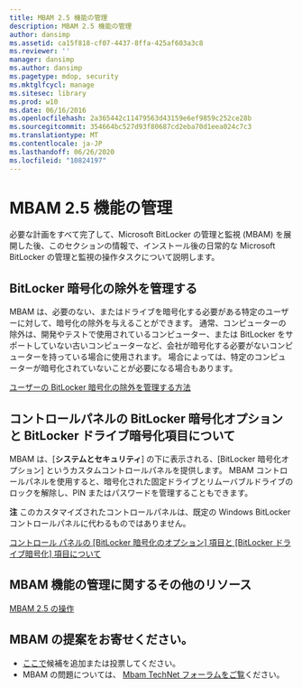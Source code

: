 ```yaml
---
title: MBAM 2.5 機能の管理
description: MBAM 2.5 機能の管理
author: dansimp
ms.assetid: ca15f818-cf07-4437-8ffa-425af603a3c8
ms.reviewer: ''
manager: dansimp
ms.author: dansimp
ms.pagetype: mdop, security
ms.mktglfcycl: manage
ms.sitesec: library
ms.prod: w10
ms.date: 06/16/2016
ms.openlocfilehash: 2a365442c11479563d43159e6ef9859c252ce28b
ms.sourcegitcommit: 354664bc527d93f80687cd2eba70d1eea024c7c3
ms.translationtype: MT
ms.contentlocale: ja-JP
ms.lasthandoff: 06/26/2020
ms.locfileid: "10824197"
---
```

# MBAM 2.5 機能の管理


必要な計画をすべて完了して、Microsoft BitLocker の管理と監視 (MBAM) を展開した後、このセクションの情報で、インストール後の日常的な Microsoft BitLocker の管理と監視の操作タスクについて説明します。

## BitLocker 暗号化の除外を管理する


MBAM は、必要のない、またはドライブを暗号化する必要がある特定のユーザーに対して、暗号化の除外を与えることができます。 通常、コンピューターの除外は、開発やテストで使用されているコンピューター、または BitLocker をサポートしていない古いコンピューターなど、会社が暗号化する必要がないコンピューターを持っている場合に使用されます。 場合によっては、特定のコンピューターが暗号化されていないことが必要になる場合もあります。

[ユーザーの BitLocker 暗号化の除外を管理する方法](how-to-manage-user-bitlocker-encryption-exemptions-mbam-25.md)

## コントロールパネルの BitLocker 暗号化オプションと BitLocker ドライブ暗号化項目について


MBAM は、[**システムとセキュリティ**] の下に表示される、[BitLocker 暗号化オプション] というカスタムコントロールパネルを提供します。 MBAM コントロールパネルを使用すると、暗号化された固定ドライブとリムーバブルドライブのロックを解除し、PIN またはパスワードを管理することもできます。

**注** このカスタマイズされたコントロールパネルは、既定の Windows BitLocker コントロールパネルに代わるものではありません。

 

[コントロール パネルの [BitLocker 暗号化のオプション] 項目と [BitLocker ドライブ暗号化] 項目について](understanding-the-bitlocker-encryption-options-and-bitlocker-drive-encryption-items-in-control-panel.md)

## MBAM 機能の管理に関するその他のリソース


[MBAM 2.5 の操作](operations-for-mbam-25.md)

## MBAM の提案をお寄せください。
- [ここで](http://mbam.uservoice.com/forums/268571-microsoft-bitlocker-administration-and-monitoring)候補を追加または投票してください。 
- MBAM の問題については、 [Mbam TechNet フォーラムをご覧](https://social.technet.microsoft.com/Forums/home?forum=mdopmbam)ください。

 

 






